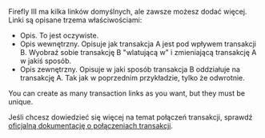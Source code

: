 Firefly III ma kilka linków domyślnych, ale zawsze możesz dodać więcej. Linki są opisane trzema właściwościami:

* Opis. To jest oczywiste.
* Opis wewnętrzny. Opisuje jak transakcja A jest pod wpływem transakcji B. Wyobraź sobie transakcję B "wlatującą w" i zmieniającą transakcję A w jakiś sposób.
* Opis zewnętrzny. Opisuje w jaki sposób transakcja B oddziałuje na transakcję A. Tak jak w poprzednim przykładzie, tylko że odwrotnie.

You can create as many transaction links as you want, but they must be unique.

Jeśli chcesz dowiedzieć się więcej na temat połączeń transakcji, sprawdź [oficjalną dokumentację o połączeniach transakcji](https://firefly-iii.readthedocs.io/en/latest/advanced/links.html).
